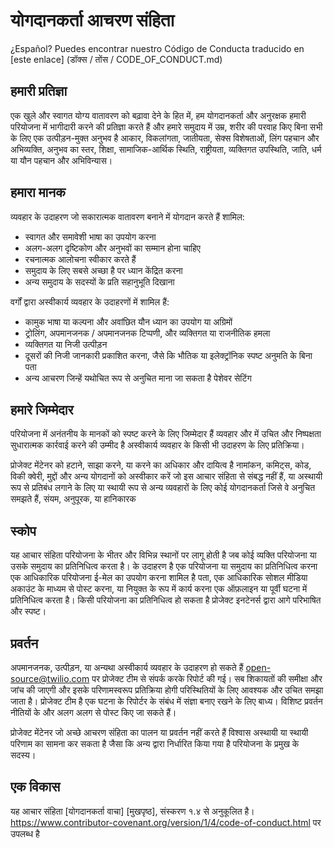 # योगदानकर्ता आचरण संहिता

¿Español? Puedes encontrar nuestro Código de Conducta traducido en [este enlace] (डॉक्स / तोंस / CODE_OF_CONDUCT.md)

## हमारी प्रतिज्ञा

एक खुले और स्वागत योग्य वातावरण को बढ़ावा देने के हित में, हम
योगदानकर्ता और अनुरक्षक हमारी परियोजना में भागीदारी करने की प्रतिज्ञा करते हैं और
हमारे समुदाय में उम्र, शरीर की परवाह किए बिना सभी के लिए एक उत्पीड़न-मुक्त अनुभव है
आकार, विकलांगता, जातीयता, सेक्स विशेषताओं, लिंग पहचान और अभिव्यक्ति,
अनुभव का स्तर, शिक्षा, सामाजिक-आर्थिक स्थिति, राष्ट्रीयता, व्यक्तिगत
उपस्थिति, जाति, धर्म या यौन पहचान और अभिविन्यास।

## हमारा मानक

व्यवहार के उदाहरण जो सकारात्मक वातावरण बनाने में योगदान करते हैं
शामिल:

- स्वागत और समावेशी भाषा का उपयोग करना
- अलग-अलग दृष्टिकोण और अनुभवों का सम्मान होना चाहिए
- रचनात्मक आलोचना स्वीकार करते हैं
- समुदाय के लिए सबसे अच्छा है पर ध्यान केंद्रित करना
- अन्य समुदाय के सदस्यों के प्रति सहानुभूति दिखाना

वर्गों द्वारा अस्वीकार्य व्यवहार के उदाहरणों में शामिल हैं:

- कामुक भाषा या कल्पना और अवांछित यौन ध्यान का उपयोग या
अग्रिमों
- ट्रोलिंग, अपमानजनक / अपमानजनक टिप्पणी, और व्यक्तिगत या राजनीतिक हमला
- व्यक्तिगत या निजी उत्पीड़न
- दूसरों की निजी जानकारी प्रकाशित करना, जैसे कि भौतिक या इलेक्ट्रॉनिक
स्पष्ट अनुमति के बिना पता
- अन्य आचरण जिन्हें यथोचित रूप से अनुचित माना जा सकता है
पेशेवर सेटिंग

## हमारे जिम्मेदार

परियोजना में अनंतनीय के मानकों को स्पष्ट करने के लिए जिम्मेदार हैं
व्यवहार और में उचित और निष्पक्षता सुधारात्मक कार्रवाई करने की उम्मीद है
अस्वीकार्य व्यवहार के किसी भी उदाहरण के लिए प्रतिक्रिया।

प्रोजेक्ट मेंटेनर को हटाने, साझा करने, या करने का अधिकार और दायित्व है
नामांकन, कमिट्स, कोड, विकी क्वेरी, मुद्दों और अन्य योगदानों को अस्वीकार करें
जो इस आचार संहिता से संबद्ध नहीं हैं, या अस्थायी रूप से प्रतिबंध लगाने के लिए या
स्थायी रूप से अन्य व्यवहारों के लिए कोई योगदानकर्ता जिसे वे अनुचित समझते हैं,
संयम, अनुपूरक, या हानिकारक

## स्कोप

यह आचार संहिता परियोजना के भीतर और विभिन्न स्थानों पर लागू होती है
जब कोई व्यक्ति परियोजना या उसके समुदाय का प्रतिनिधित्व करता है। के उदाहरण है
एक परियोजना या समुदाय का प्रतिनिधित्व करना एक आधिकारिक परियोजना ई-मेल का उपयोग करना शामिल है
पता, एक आधिकारिक सोशल मीडिया अकाउंट के माध्यम से पोस्ट करना, या नियुक्त के रूप में कार्य करना
एक ऑफ़लाइन या पूर्वी घटना में प्रतिनिधित्व करता है। किसी परियोजना का प्रतिनिधित्व हो सकता है
प्रोजेक्ट इनटेनर्स द्वारा आगे परिभाषित और स्पष्ट।

## प्रवर्तन

अपमानजनक, उत्पीड़न, या अन्यथा अस्वीकार्य व्यवहार के उदाहरण हो सकते हैं
open-source@twilio.com पर प्रोजेक्ट टीम से संपर्क करके रिपोर्ट की गई। सब
शिकायतों की समीक्षा और जांच की जाएगी और इसके परिणामस्वरूप प्रतिक्रिया होगी
परिस्थितियों के लिए आवश्यक और उचित समझा जाता है। प्रोजेक्ट टीम है
एक घटना के रिपोर्टर के संबंध में संज्ञा बनाए रखने के लिए बाध्य।
विशिष्ट प्रवर्तन नीतियों के और अलग अलग से पोस्ट किए जा सकते हैं।

प्रोजेक्ट मेंटेनर जो अच्छे आचरण संहिता का पालन या प्रवर्तन नहीं करते हैं
विश्वास अस्थायी या स्थायी परिणाम का सामना कर सकता है जैसा कि अन्य द्वारा निर्धारित किया गया है
परियोजना के प्रमुख के सदस्य।

## एक विकास

यह आचार संहिता [योगदानकर्ता वाचा] [मुखपृष्ठ], संस्करण १.४ से अनुकूलित है।
https://www.contributor-covenant.org/version/1/4/code-of-conduct.html पर उपलब्ध है

[होमपेज]: https://www.contributor-covenant.org
